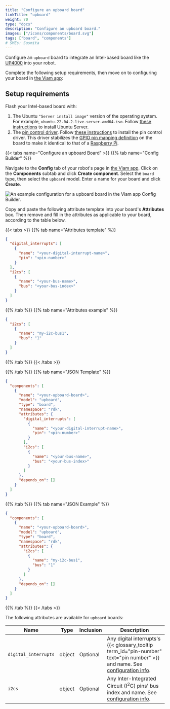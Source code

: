 ```yaml
---
title: "Configure an upboard board"
linkTitle: "upboard"
weight: 70
type: "docs"
description: "Configure an upboard board."
images: ["/icons/components/board.svg"]
tags: ["board", "components"]
# SMEs: Susmita
---
```


Configure an `upboard` board to integrate an Intel-based board like the [UP4000](https://github.com/up-board/up-community/wiki/Pinout_UP4000) into your robot.

Complete the following setup requirements, then move on to configuring your board in [the Viam app](https://app.viam.com):

## Setup requirements

Flash your Intel-based board with:

1. The Ubuntu `"Server install image"` version of the operating system.
   For example, `ubuntu-22.04.2-live-server-amd64.iso`.
   Follow [these instructions](https://ubuntu.com/tutorials/install-ubuntu-server) to install Ubuntu Server.
1. The [pin control driver](https://github.com/up-division/pinctrl-upboard).
   Follow [these instructions](https://github.com/up-division/pinctrl-upboard) to install the pin control driver.
   This driver stabilizes the [GPIO pin mapping definition](https://github.com/up-board/up-community/wiki/Pinout) on the board to make it identical to that of a [Raspberry Pi](/components/board/pi/).

{{< tabs name="Configure an upboard Board" >}}
{{% tab name="Config Builder" %}}

Navigate to the **Config** tab of your robot's page in [the Viam app](https://app.viam.com).
Click on the **Components** subtab and click **Create component**.
Select the `board` type, then select the `upboard` model.
Enter a name for your board and click **Create**.

![An example configuration for a upboard board in the Viam app Config Builder.](/components/board/upboard-ui-config.png)

Copy and paste the following attribute template into your board's **Attributes** box.
Then remove and fill in the attributes as applicable to your board, according to the table below.

{{< tabs >}}
{{% tab name="Attributes template" %}}

```json {class="line-numbers linkable-line-numbers"}
{
  "digital_interrupts": [
    {
      "name": "<your-digital-interrupt-name>",
      "pin": "<pin-number>"
    }
  ],
  "i2cs": [
    {
      "name": "<your-bus-name>",
      "bus": "<your-bus-index>"
    }
  ]
}
```

{{% /tab %}}
{{% tab name="Attributes example" %}}

```json {class="line-numbers linkable-line-numbers"}
{
  "i2cs": [
    {
      "name": "my-i2c-bus1",
      "bus": "1"
    }
  ]
}
```

{{% /tab %}}
{{< /tabs >}}

{{% /tab %}}
{{% tab name="JSON Template" %}}

```json {class="line-numbers linkable-line-numbers"}
{
  "components": [
    {
      "name": "<your-upboard-board>",
      "model": "upboard",
      "type": "board",
      "namespace": "rdk",
      "attributes": {
        "digital_interrupts": [
          {
            "name": "<your-digital-interrupt-name>",
            "pin": "<pin-number>"
          }
        ],
        "i2cs": [
          {
            "name": "<your-bus-name>",
            "bus": "<your-bus-index>"
          }
        ]
      },
      "depends_on": []
    }
  ]
}
```

{{% /tab %}}
{{% tab name="JSON Example" %}}

```json {class="line-numbers linkable-line-numbers"}
{
  "components": [
    {
      "name": "<your-upboard-board>",
      "model": "upboard",
      "type": "board",
      "namespace": "rdk",
      "attributes": {
        "i2cs": [
          {
            "name": "my-i2c-bus1",
            "bus": "1"
          }
        ]
      },
      "depends_on": []
    }
  ]
}
```

{{% /tab %}}
{{< /tabs >}}

The following attributes are available for `upboard` boards:

<!-- prettier-ignore -->
| Name | Type | Inclusion | Description |
| ---- | ---- | --------- | ----------- |
| `digital_interrupts` | object | Optional | Any digital interrupts's {{< glossary_tooltip term_id="pin-number" text="pin number" >}} and name. See [configuration info](/components/board/#digital_interrupts). |
| `i2cs` | object | Optional | Any Inter-Integrated Circuit (I<sup>2</sup>C) pins' bus index and name. See [configuration info](/components/board/#i2cs). |
